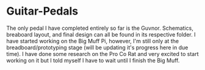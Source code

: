 # Guitar-Pedals
The only pedal I have completed entirely so far is the Guvnor. Schematics, breaboard layout, and final design can all be found in its respective folder. I have started working on the Big Muff Pi, however, I'm still only at the breadboard/prototyping stage (will be updating it's progress here in due time). I have done some research on the Pro Co Rat and very excited to start working on it but I told myself I have to wait until I finish the Big Muff.
